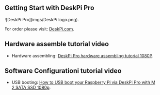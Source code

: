 ## Getting Start with DeskPi Pro
![DeskPi Pro](imgs/DeskPi logo.png).

For order please visit: [DeskPi.com](https://www.deskpi.com/).

## Hardware assemble tutorial video

* Hardware assembling: [DeskPi Pro hardware assembling tutorial 1080P](https://youtu.be/MB76Lt0VXuo).

## Software Configurationi tutorial video 

* USB booting: [How to USB boot your Raspberry Pi via DeskPi Pro with M 2 SATA SSD 1080p](https://youtu.be/wUHZb9E_WDQ).

